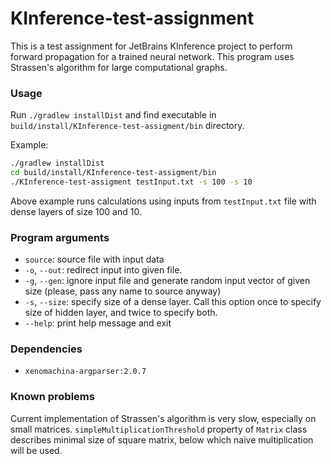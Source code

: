 # KInference-test-assignment

This is a test assignment for JetBrains KInference project to perform forward propagation for a trained neural network.
This program uses Strassen's algorithm for large computational graphs.

### Usage

Run `./gradlew installDist` and find executable in `build/install/KInference-test-assigment/bin` directory.

Example:

```bash
./gradlew installDist
cd build/install/KInference-test-assigment/bin
./KInference-test-assigment testInput.txt -s 100 -s 10
```

Above example runs calculations using inputs from `testInput.txt` file with dense layers of size 100 and 10.

### Program arguments

* `source`: source file with input data
* `-o`, `--out`: redirect input into given file.
* `-g`, `--gen`: ignore input file and generate random input vector of given size (please, pass any name to source
  anyway)
* `-s`, `--size`: specify size of a dense layer. Call this option once to specify size of hidden layer, and twice to
  specify both.
* `--help`: print help message and exit

### Dependencies

* `xenomachina-argparser:2.0.7`

### Known problems

Current implementation of Strassen's algorithm is very slow, especially on small
matrices. `simpleMultiplicationThreshold` property of `Matrix` class describes minimal size of square matrix, below
which naive multiplication will be used.